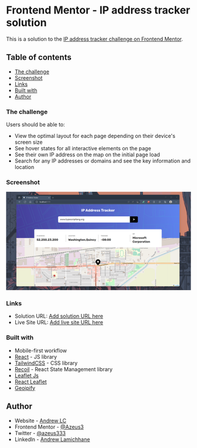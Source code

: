 # Frontend Mentor - IP address tracker solution

This is a solution to the [IP address tracker challenge on Frontend Mentor](https://www.frontendmentor.io/challenges/ip-address-tracker-I8-0yYAH0).

## Table of contents

- [The challenge](#the-challenge)
- [Screenshot](#screenshot)
- [Links](#links)
- [Built with](#built-with)
- [Author](#author)

### The challenge

Users should be able to:
- View the optimal layout for each page depending on their device's screen size
- See hover states for all interactive elements on the page
- See their own IP address on the map on the initial page load
- Search for any IP addresses or domains and see the key information and location

### Screenshot

![App Screenshot](./public/ss.png)

### Links

- Solution URL: [Add solution URL here](https://your-solution-url.com)
- Live Site URL: [Add live site URL here](https://your-live-site-url.com)

### Built with

- Mobile-first workflow
- [React](https://reactjs.org/) - JS library
- [TailwindCSS](https://tailwindcss.com/) - CSS library
- [Recoil](https://recoiljs.org/) - React State Management library
- [Leaflet Js](https://leafletjs.com/) 
- [React Leaflet](https://react-leaflet.js.org/)
- [Geoipify](https://geo.ipify.org/)

## Author

- Website - [Andrew LC](https://andrew-lc.vercel.app/)
- Frontend Mentor - [@Azeus3](https://www.frontendmentor.io/profile/Andrew-LC)
- Twitter - [@azeus333](https://twitter.com/azeus333?t=Q3z7gtMsBIfrBCJt5TCVkg&s=09)
- Linkedln - [Andrew Lamichhane](https://www.linkedin.com/in/andrew-lamichhane-34a397219/ttps://www.twitter.com/yourusername)
